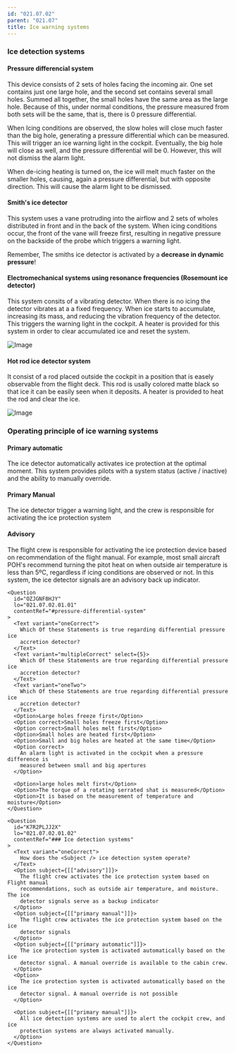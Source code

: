 ```yaml
---
id: "021.07.02"
parent: "021.07"
title: Ice warning systems
---
```


### Ice detection systems

#### Pressure differencial system

This device consists of 2 sets of holes facing the incoming air. One set
contains just one large hole, and the second set contains several small holes.
Summed all together, the small holes have the same area as the large hole.
Because of this, under normal conditions, the pressure measured from both sets
will be the same, that is, there is 0 pressure differential.

When Icing conditions are observed, the slow holes will close much faster than
the big hole, generating a pressure differential which can be measured. This
will trigger an ice warning light in the cockpit. Eventually, the big hole will
close as well, and the pressure differential will be 0. However, this will not
dismiss the alarm light.

When de-icing heating is turned on, the ice will melt much faster on the smaller
holes, causing, again a pressure differential, but with opposite direction. This
will cause the alarm light to be dismissed.

#### Smith's ice detector

This system uses a vane protruding into the airflow and 2 sets of wholes
distributed in front and in the back of the system. When icing conditions occur,
the front of the vane will freeze first, resulting in negative pressure on the
backside of the probe which triggers a warning light.

Remember, The smiths ice detector is activated by a **decrease in dynamic
pressure**!

#### Electromechanical systems using resonance frequencies (Rosemount ice detector)

This system consits of a vibrating detector. When there is no icing the detector
vibrates at a a fixed frequency. When ice starts to accumulate, increasing its
mass, and reducing the vibration frequency of the detector. This triggers the
warning light in the cockpit. A heater is provided for this system in order to
clear accumulated ice and reset the system.

![Image](images/021.07.02.01-02.png)

#### Hot rod ice detector system

It consist of a rod placed outside the cockpit in a position that is easely
observable from the flight deck. This rod is usally colored matte black so that
ice it can be easily seen when it deposits. A heater is provided to heat the rod
and clear the ice.

![Image](images/021.07.02.01-01.png)

### Operating principle of ice warning systems

#### Primary automatic

The ice detector automatically activates ice protection at the optimal moment.
This system provides pilots with a system status (active / inactive) and the
ability to manually override.

#### Primary Manual

The ice detector trigger a warning light, and the crew is responsible for
activating the ice protection system

#### Advisory

The flight crew is responsible for activating the ice protection device based on
recommendation of the flight manual. For example, most small aircraft POH's
recommend turning the pitot heat on when outside air temperature is less than
5ºC, regardless if icing conditions are observed or not. In this system, the ice
detector signals are an advisory back up indicator.

```tsx
<Question
  id="OZJGNF8HJY"
  lo="021.07.02.01.01"
  contentRef="#pressure-differential-system"
>
  <Text variant="oneCorrect">
    Which Of these Statements is true regarding differential pressure ice
    accretion detector?
  </Text>
  <Text variant="multipleCorrect" select={5}>
    Which Of these Statements are true regarding differential pressure ice
    accretion detector?
  </Text>
  <Text variant="oneTwo">
    Which Of these Statements are true regarding differential pressure ice
    accretion detector?
  </Text>
  <Option>Large holes freeze first</Option>
  <Option correct>Small holes freeze first</Option>
  <Option correct>Small holes melt first</Option>
  <Option>Small holes are heated first</Option>
  <Option>Small and big holes are heated at the same time</Option>
  <Option correct>
    An alarm light is activated in the cockpit when a pressure difference is
    measured between small and big apertures
  </Option>

  <Option>large holes melt first</Option>
  <Option>The torque of a rotating serrated shat is measured</Option>
  <Option>It is based on the measurement of temperature and moisture</Option>
</Question>
```

```tsx
<Question
  id="K7R2PLJJ2X"
  lo="021.07.02.01.02"
  contentRef="### Ice detection systems"
>
  <Text variant="oneCorrect">
    How does the <Subject /> ice detection system operate?
  </Text>
  <Option subject={[["advisory"]]}>
    The flight crew activates the ice protection system based on Flight manual
    recommendations, such as outside air temperature, and moisture. The ice
    detector signals serve as a backup indicator
  </Option>
  <Option subject={[["primary manual"]]}>
    The flight crew activates the ice protection system based on the ice
    detector signals
  </Option>
  <Option subject={[["primary automatic"]]}>
    The ice protection system is activated automatically based on the ice
    detector signal. A manual override is available to the cabin crew.
  </Option>
  <Option>
    The ice protection system is activated automatically based on the ice
    detector signal. A manual override is not possible
  </Option>

  <Option subject={[["primary manual"]]}>
    All ice detection systems are used to alert the cockpit crew, and ice
    protection systems are always activated manually.
  </Option>
</Question>
```
